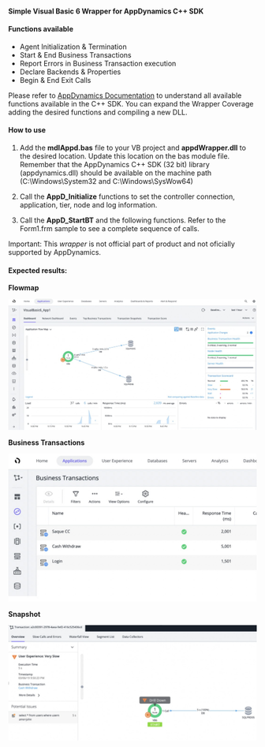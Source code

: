 #### Simple Visual Basic 6 Wrapper for AppDynamics C++ SDK

#### Functions available
* Agent Initialization & Termination
* Start & End Business Transactions
* Report Errors in Business Transaction execution
* Declare Backends & Properties
* Begin & End Exit Calls

Please refer to [AppDynamics Documentation](https://docs.appdynamics.com/pages/viewpage.action?pageId=45486534) to understand all available functions available in the C++ SDK. You can expand the Wrapper Coverage adding the desired functions and compiling a new DLL.

#### How to use

1) Add the **mdlAppd.bas** file to your VB project and **appdWrapper.dll** to the desired location. Update this location on the bas module file. Remember that the AppDynamics C++ SDK (32 bit) library (appdynamics.dll) should be available on the machine path (C:\Windows\System32 and C:\Windows\SysWow64\)

2) Call the **AppD_Initialize** functions to set the controller connection, application, tier, node and log information.

3) Call the **AppD_StartBT** and the following functions. Refer to the Form1.frm sample to see a complete sequence of calls.


Important: This *wrapper* is not official part of product and not oficially supported by AppDynamics.

#### Expected results:

**Flowmap**

![Flowmap](https://raw.githubusercontent.com/luisredda/appd-cpp-vb6-wrapper/master/FlowmapVB6.jpeg)

**Business Transactions**

![BTs](https://raw.githubusercontent.com/luisredda/appd-cpp-vb6-wrapper/master/BTVB6.jpeg)

**Snapshot**

![Snapshot](https://raw.githubusercontent.com/luisredda/appd-cpp-vb6-wrapper/master/SnapshotVB6.jpeg)
